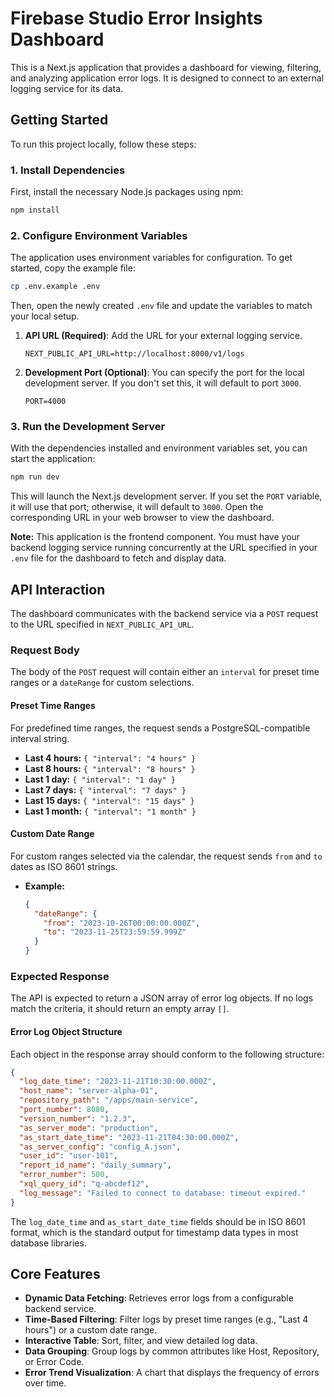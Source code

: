 # Firebase Studio Error Insights Dashboard

This is a Next.js application that provides a dashboard for viewing, filtering, and analyzing application error logs. It is designed to connect to an external logging service for its data.

## Getting Started

To run this project locally, follow these steps:

### 1. Install Dependencies

First, install the necessary Node.js packages using npm:

```bash
npm install
```

### 2. Configure Environment Variables

The application uses environment variables for configuration. To get started, copy the example file:

```bash
cp .env.example .env
```

Then, open the newly created `.env` file and update the variables to match your local setup.

1.  **API URL (Required)**: Add the URL for your external logging service.

    ```env
    NEXT_PUBLIC_API_URL=http://localhost:8000/v1/logs
    ```

2.  **Development Port (Optional)**: You can specify the port for the local development server. If you don't set this, it will default to port `3000`.

    ```env
    PORT=4000
    ```

### 3. Run the Development Server

With the dependencies installed and environment variables set, you can start the application:

```bash
npm run dev
```

This will launch the Next.js development server. If you set the `PORT` variable, it will use that port; otherwise, it will default to `3000`. Open the corresponding URL in your web browser to view the dashboard.

**Note:** This application is the frontend component. You must have your backend logging service running concurrently at the URL specified in your `.env` file for the dashboard to fetch and display data.

## API Interaction

The dashboard communicates with the backend service via a `POST` request to the URL specified in `NEXT_PUBLIC_API_URL`.

### Request Body

The body of the `POST` request will contain either an `interval` for preset time ranges or a `dateRange` for custom selections.

#### Preset Time Ranges

For predefined time ranges, the request sends a PostgreSQL-compatible interval string.

*   **Last 4 hours:** `{ "interval": "4 hours" }`
*   **Last 8 hours:** `{ "interval": "8 hours" }`
*   **Last 1 day:** `{ "interval": "1 day" }`
*   **Last 7 days:** `{ "interval": "7 days" }`
*   **Last 15 days:** `{ "interval": "15 days" }`
*   **Last 1 month:** `{ "interval": "1 month" }`

#### Custom Date Range

For custom ranges selected via the calendar, the request sends `from` and `to` dates as ISO 8601 strings.

*   **Example:**
    ```json
    {
      "dateRange": {
        "from": "2023-10-26T00:00:00.000Z",
        "to": "2023-11-25T23:59:59.999Z"
      }
    }
    ```

### Expected Response

The API is expected to return a JSON array of error log objects. If no logs match the criteria, it should return an empty array `[]`.

#### Error Log Object Structure

Each object in the response array should conform to the following structure:

```json
{
  "log_date_time": "2023-11-21T10:30:00.000Z",
  "host_name": "server-alpha-01",
  "repository_path": "/apps/main-service",
  "port_number": 8080,
  "version_number": "1.2.3",
  "as_server_mode": "production",
  "as_start_date_time": "2023-11-21T04:30:00.000Z",
  "as_server_config": "config_A.json",
  "user_id": "user-101",
  "report_id_name": "daily_summary",
  "error_number": 500,
  "xql_query_id": "q-abcdef12",
  "log_message": "Failed to connect to database: timeout expired."
}
```

The `log_date_time` and `as_start_date_time` fields should be in ISO 8601 format, which is the standard output for timestamp data types in most database libraries.

## Core Features

*   **Dynamic Data Fetching**: Retrieves error logs from a configurable backend service.
*   **Time-Based Filtering**: Filter logs by preset time ranges (e.g., "Last 4 hours") or a custom date range.
*   **Interactive Table**: Sort, filter, and view detailed log data.
*   **Data Grouping**: Group logs by common attributes like Host, Repository, or Error Code.
*   **Error Trend Visualization**: A chart that displays the frequency of errors over time.
